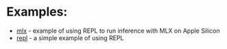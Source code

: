 # Examples:
* [mlx](mlx/main.go) - example of using REPL to run inference with MLX on Apple Silicon
* [repl](repl/main.go) - a simple example of using REPL
